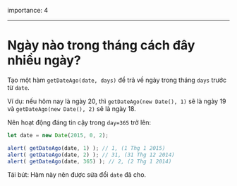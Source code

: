 importance: 4

---

# Ngày nào trong tháng cách đây nhiều ngày?

Tạo một hàm `getDateAgo(date, days)` để trả về ngày trong tháng `days` trước từ `date`.

Ví dụ: nếu hôm nay là ngày 20, thì `getDateAgo(new Date(), 1)` sẽ là ngày 19 và `getDateAgo(new Date(), 2)` sẽ là ngày 18.

Nên hoạt động đáng tin cậy trong `day=365` trở lên:

```js
let date = new Date(2015, 0, 2);

alert( getDateAgo(date, 1) ); // 1, (1 Thg 1 2015)
alert( getDateAgo(date, 2) ); // 31, (31 Thg 12 2014)
alert( getDateAgo(date, 365) ); // 2, (2 Thg 1 2014)
```

Tái bút: Hàm này nên được sửa đổi `date` đã cho.
